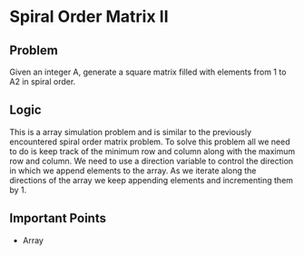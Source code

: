 # Spiral Order Matrix II

## Problem

Given an integer A, generate a square matrix filled with elements from 1 to A2 in spiral order.

## Logic

This is a array simulation problem and is similar to the previously encountered spiral order matrix problem. To solve this problem all we need to do is keep track of the minimum row and column along with the maximum row and column. We need to use a direction variable to control the direction in which we append elements to the array. As we iterate along the directions of the array we keep appending elements and incrementing them by 1.

## Important Points

- Array
